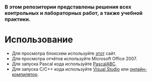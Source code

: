 ### В этом репозитории представлены решения всех контрольных и лабораторных работ, а также учебной практики.

# Использование

- Для просмотра блоксхем используйте [этот](https://programforyou.ru/block-diagram-redactor) сайт.
- Для просмотра отчётов используйте Microsoft Office 2007.
- Для запуска Pascal кода используйте [PascalABC](https://pascalabc.net/).
- Для запуска C/C++ кода используйте [Visual Studio](https://visualstudio.microsoft.com/) или [онлайн-компилятор](https://www.onlinegdb.com/online_c++_compiler).